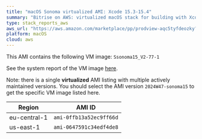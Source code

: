```yaml
---
title: "macOS Sonoma virtualized AMI: Xcode 15.3-15.4"
summary: "Bitrise on AWS: virtualized macOS stack for building with Xcode"
type: stack_reports_aws
aws_url: "https://aws.amazon.com/marketplace/pp/prodview-aqc5tyfdeozky?sr=0-4&ref_=beagle&applicationId=AWSMPContessa"
platform: macOS
cloud: aws
---
```


This AMI contains the following VM image: `Ssonoma15_V2-77-1`

See the system report of the VM image [here](../osx-xcode-15.4.x.md).

Note: there is a single **virtualized** AMI listing with multiple actively maintained versions. You should select the AMI version `2024W47-sonoma15` to get the specific VM image listed here.

| Region         | AMI ID                  |
| ---------------| ----------------------- |
| eu-central-1   | `ami-0ffb13a52ec9ff66d` |
| us-east-1      | `ami-0647591c34edf4de8` |
